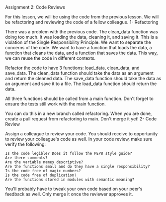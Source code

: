 Assignment 2: Code Reviews

For this lesson, we will be using the code from the previous lesson. We will be refactoring and reviewing the code of a fellow colleague.
1- Refactoring

There was a problem with the previous code. The clean_data function was doing too much. It was loading the data, cleaning it, and saving it. This is a violation of the Single Responsibility Principle. We want to separate the concerns of the code. We want to have a function that loads the data, a function that cleans the data, and a function that saves the data. This way, we can reuse the code in different contexts.

Refactor the code to have 3 functions: load_data, clean_data, and save_data. The clean_data function should take the data as an argument and return the cleaned data. The save_data function should take the data as an argument and save it to a file. The load_data function should return the data.

All three functions should be called from a main function. Don't forget to ensure the tests still work with the main function.

You can do this in a new branch called refactoring. When you are done, create a pull request from refactoring to main. Don't merge it yet!
2- Code Review

Assign a colleague to review your code. You should receive to opportunity to review your colleague's code as well. In your code review, make sure verify the following:

    Is the code legible? Does it follow the PEP8 style guide?
    Are there comments?
    Are the variable names descriptive?
    Are the functions small and do they have a single responsibility?
    Is the code free of magic numbers?
    Is the code free of duplication?
    Are the functions stored in modules with semantic meaning?

You'll probably have to tweak your own code based on your peer's feedback as well. Only merge it once the reviewer approves it.